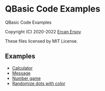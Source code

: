 # QBasic Code Examples

QBasic Code Examples

Copyright (C) 2020-2022 [Ercan Ersoy](http://ercanersoy.net)

These files licensed by MIT License.

## Examples

  * [Calculator](CALC)
  * [Message](MESSAGE)
  * [Number game](NUMGAME)
  * [Randomize dots with color](RNDDOTS)
